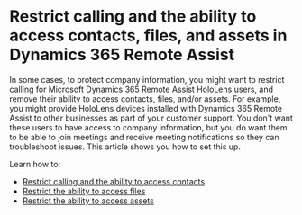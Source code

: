 

# Restrict calling and the ability to access contacts, files, and assets in Dynamics 365 Remote Assist

In some cases, to protect company information, you might want to restrict calling for Microsoft Dynamics 365 Remote Assist HoloLens users, and remove their ability to access contacts, files, and/or assets. For example, you might provide HoloLens devices installed with Dynamics 365 Remote Assist to other businesses as part of your customer support. You don't want these users to have access to company information, but you do want them to be able to join meetings and receive meeting notifications so they can troubleshoot issues. This article shows you how to set this up. 

Learn how to:

- [Restrict calling and the ability to access contacts](restricted-mode-calling.md)
- [Restrict the ability to access files](restricted-mode-files.md)
- [Restrict the ability to access assets](restricted-mode-assets.md)
